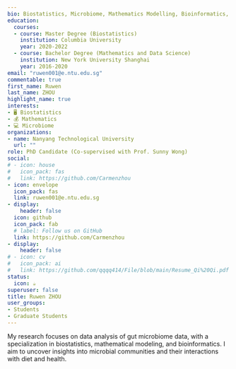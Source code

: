```yaml
---
bio: Biostatistics, Microbiome, Mathematics Modelling, Bioinformatics, Population Health, Multi-omics.
education:
  courses:
  - course: Master Degree (Biostatistics)
    institution: Columbia University
    year: 2020-2022
  - course: Bachelor Degree (Mathematics and Data Science)
    institution: New York University Shanghai
    year: 2016-2020
email: "ruwen001@e.ntu.edu.sg"
commentable: true
first_name: Ruwen
last_name: ZHOU
highlight_name: true
interests:
- 🖥 Biostatistics
- 💰 Mathematics
- 💻 Microbiome
organizations:
- name: Nanyang Technological University
  url: ""
role: PhD Candidate (Co-supervised with Prof. Sunny Wong)
social:
# - icon: house
#   icon_pack: fas
#   link: https://github.com/Carmenzhou
- icon: envelope
  icon_pack: fas
  link: ruwen001@e.ntu.edu.sg
- display:
    header: false
  icon: github
  icon_pack: fab
  # label: Follow us on GitHub
  link: https://github.com/Carmenzhou
- display:
    header: false
# - icon: cv
#   icon_pack: ai
#   link: https://github.com/qqqq414/File/blob/main/Resume_Qi%20Qi.pdf
status:
  icon: ☕️
superuser: false
title: Ruwen ZHOU
user_groups:
- Students
- Graduate Students
---
```


My research focuses on data analysis of gut microbiome data, with a specialization in biostatistics, mathematical modeling, and bioinformatics. I aim to uncover insights into microbial communities and their interactions with diet and health.
 

